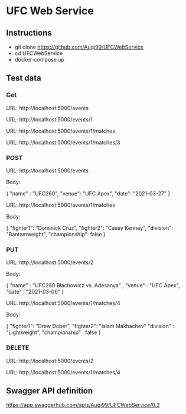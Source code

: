 # UFC Web Service

## Instructions
* git clone https://github.com/Augi99/UFCWebService
* cd UFCWebService
* docker-compose up

## Test data

### Get

URL: 
http://localhost:5000/events

URL: 
http://localhost:5000/events/1

URL: 
http://localhost:5000/events/1/matches

URL: 
http://localhost:5000/events/1/matches/3

### POST

URL: 
http://localhost:5000/events

Body:

{
    "name" : "UFC260",
    "venue": "UFC Apex",
    "date": "2021-03-27"
}

URL: 
http://localhost:5000/events/1/matches

Body:

{
    "fighter1": "Dominick Cruz",
    "fighter2": "Casey Kenney",
    "division": "Bantamweight",
    "championship": false
}

### PUT

URL: 
http://localhost:5000/events/2

Body:

{
    "name" : "UFC260 Błachowicz vs. Adesanya" ,
    "venue" : "UFC  Apex",
    "date" : "2021-03-06"
}

URL: 
http://localhost:5000/events/1/matches/4

Body:

{
    "fighter1": "Drew Dober",
    "fighter2": "Islam Makhachev"
    "division" : "Lightweight",
    "championship" : false
}


### DELETE

URL: 
http://localhost:5000/events/2

URL: 
http://localhost:5000/events/1/matches/4



## Swagger API definition

https://app.swaggerhub.com/apis/Augi99/UFCWebService/0.3

